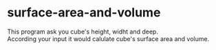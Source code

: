# surface-area-and-volume
This program ask you cube's height, widht and deep.<br>
According your input it would calulate cube's surface area and volume.

